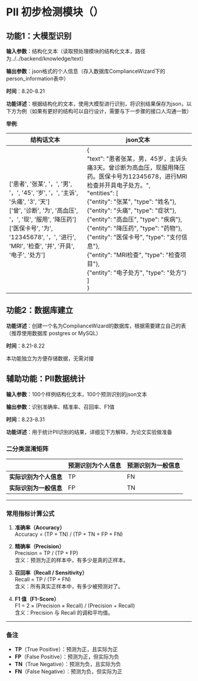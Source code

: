 # PII 初步检测模块（）

## 功能1：大模型识别

**输入参数**：结构化文本（读取预处理模块的结构化文本，路径为../../backend/knowledge/text）

**输出参数**：json格式的个人信息（存入数据库ComplianceWizard下的person_information表中）

**时间**：8.20-8.21

**功能详述**：根据结构化的文本，使用大模型进行识别，将识别结果保存为json，以下方为例（如果有更好的结构可以自行设计，需要与下一步骤的接口人沟通一致）

 **举例**:
 

|   结构话文本           | json文本 | 
|--------------|----------|
| ['患者', '张某', '，', '男', '，', '45', '岁', '，', '主诉', '头痛', '3', '天']<br>['曾', '诊断', '为', '高血压', '，', '现', '服用', '降压药']<br>['医保卡号', '为', '12345678', '，', '进行', 'MRI', '检查', '并', '开具', '电子', '处方']| { <br> "text": "患者张某，男，45岁，主诉头痛3天。曾诊断为高血压，现服用降压药。医保卡号为12345678，进行MRI检查并开具电子处方。",<br>"entities": [<br>{"entity": "张某", "type": "姓名"},<br> {"entity": "头痛", "type": "症状"}, <br>{"entity": "高血压", "type": "疾病"},<br> {"entity": "降压药", "type": "药物"},<br>{"entity": "医保卡号", "type": "支付信息"},<br>  {"entity": "MRI检查", "type": "检查项目"},  <br>  {"entity": "电子处方", "type": "处方"}<br> ]<br>} | 


## 功能2：数据库建立

**功能详述**：创建一个名为ComplianceWizard的数据库，根据需要建立自己的表（推荐使用数据库 postgres or MySQL）

**时间**：8.21-8.22

本功能独立为方便存储数据，无需对接

## 辅助功能：PII数据统计

**输入参数**：100个样例结构化文本，100个预测识别的json文本

**输出参数**：识别准确率、精准率、召回率、F1值

**时间**：8.23-8.31

**功能详述**：用于统计PII识别的结果，详细见下方解释，为论文实验做准备

### 二分类混淆矩阵

|              | 预测识别为个人信息 | 预测识别为一般信息 |
|--------------|----------|----------|
| **实际识别为个人信息** | TP       |   FN     |
| **实际识别为一般信息** | FP       | TN       |

---

### 常用指标计算公式

1. **准确率（Accuracy）**  
   Accuracy = (TP + TN) / (TP + TN + FP + FN)

2. **精确率（Precision）**  
   Precision = TP / (TP + FP)  
   含义：预测为正的样本中，有多少是真的正样本。

3. **召回率（Recall / Sensitivity）**  
   Recall = TP / (TP + FN)  
   含义：所有真实正样本中，有多少被预测对了。

4. **F1 值（F1-Score）**  
   F1 = 2 × (Precision × Recall) / (Precision + Recall)  
   含义：Precision 与 Recall 的调和平均值。

---

### 备注
- **TP**（True Positive）：预测为正，且实际为正  
- **FP**（False Positive）：预测为正，但实际为负  
- **TN**（True Negative）：预测为负，且实际为负  
- **FN**（False Negative）：预测为负，但实际为正


